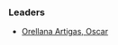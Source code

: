 ### Leaders
* <a href="https://www.linkedin.com/in/oscarorellanaa/" target="_blank">Orellana Artigas, Oscar</a>
